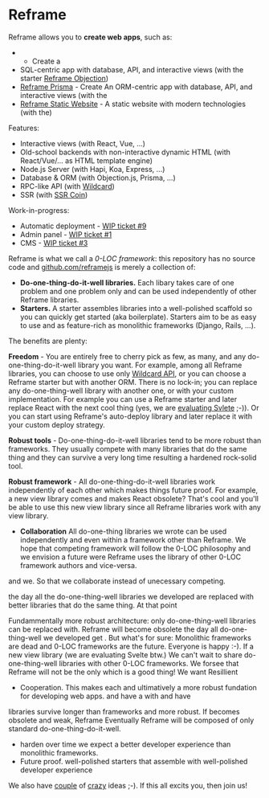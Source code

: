 # Reframe

Reframe allows you to **create web apps**, such as:
 -  - Create a
 - SQL-centric app with database, API, and interactive views (with the starter [Reframe Objection]())
 - [Reframe Prisma]() - Create An ORM-centric app with database, API, and interactive views (with the
 - [Reframe Static Website]() - A static website with modern technologies (with the)

Features:
- Interactive views (with React, Vue, ...)
- Old-school backends with non-interactive dynamic HTML (with React/Vue/... as HTML template engine)
- Node.js Server (with Hapi, Koa, Express, ...)
- Database & ORM (with Objection.js, Prisma, ...)
- RPC-like API (with [Wildcard]())
- SSR (with [SSR Coin]())

Work-in-progress:
- Automatic deployment - [WIP ticket #9]()
- Admin panel - [WIP ticket #1]()
- CMS - [WIP ticket #3]()

Reframe is what we call a *0-LOC framework*:
this repository has no source code
and [github.com/reframejs](https://github.com/reframejs) is merely a collection of:
 - **Do-one-thing-do-it-well libraries.**
   Each libary takes care of one problem and one problem only and can be used independently of other Reframe libraries.
 - **Starters.**
   A starter assembles libraries into a well-polished scaffold so you can quickly get started (aka boilerplate).
   Starters aim to be as easy to use and as feature-rich as monolithic frameworks (Django, Rails, ...).

The benefits are plenty:

**Freedom** -
You are entirely free to cherry pick as few, as many, and any do-one-thing-do-it-well library you want.
For example, among all Reframe libraries, you can choose to use only [Wildcard API](),
or you can choose a Reframe starter but with another ORM.
There is no lock-in;
you can replace any do-one-thing-well library with another one, or with your custom implementation.
For example you can use a Reframe starter and later replace React with the next cool thing (yes, we are [evaluating Svlete]() ;-)).
Or you can start using Reframe's auto-deploy library and later replace it with your custom deploy strategy.

**Robust tools** -
Do-one-thing-do-it-well libraries tend to be more robust than frameworks.
They usually compete with many libraries that do the same thing
and they can survive a very long time resulting a hardened rock-solid tool.

**Robust framework** -
All do-one-thing-do-it-well libraries work independently of each other which makes things future proof.
For example, a new view library comes and makes React obsolete?
That's cool and you'll be able to use this new view library since all Reframe libraries work with any view library.

- **Collaboration**
All do-one-thing libraries we wrote can be used independently and even within a framework other than Reframe.
We hope that competing framework will follow the 0-LOC philosophy and we envision a future were Reframe uses
the library of other 0-LOC framework authors and vice-versa.

and we.
So that we collaborate instead of unecessary competing.

the day all the do-one-thing-well libraries we developed are replaced with
better libraries that do the same thing.
At that point

Fundammentally more robust architecture:
only do-one-thing-well libraries can be replaced with.
Reframe will become obsolete the day all do-one-thing-well we developed get .
But what's for sure: Monolithic frameworks are dead and 0-LOC frameworks are the future.
Everyone is happy :-).
If a new view library (we are evaluating Svelte btw.)
We can't wait to share do-one-thing-well libraries with other 0-LOC frameworks.
We forsee that Reframe will not be the only which is a good thing!
We want 
Resillient
 - Cooperation.
This makes each and ultimatively a more robust fundation for developing web apps.
and have a 
with and have 

libraries survive longer than frameworks and more robust.
If becomes obsolete and weak,
Reframe 
Eventually Reframe will be composed of only standard do-one-thing-do-it-well.
- harden 
over time we expect a better developer experience than monolithic frameworks.
- Future proof.
well-polished starters that assemble with well-polished developer experience


We also have [couple]() of [crazy]() ideas ;-).
If this all excits you, then join us!

